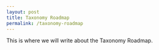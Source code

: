 ```yaml
---
layout: post
title: Taxonomy Roadmap
permalink: /taxonomy-roadmap
---
```


This is where we will write about the Taxonomy Roadmap.